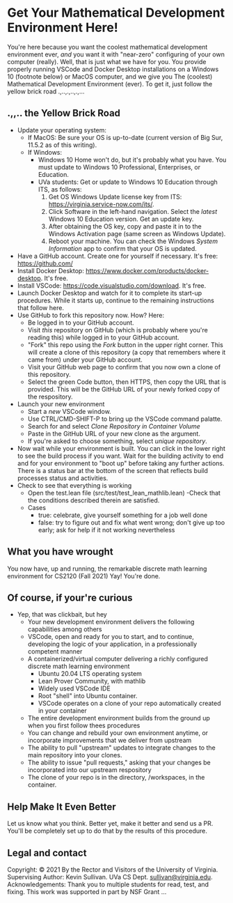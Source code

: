 # Get Your Mathematical Development Environment Here!

You're here because you want the coolest mathematical development environment ever, *and* you want it with "near-zero" configuring of your own computer (really). Well, that is just what we have for you. You provide properly running VSCode and Docker Desktop installations on a Windows 10 (footnote below) or MacOS computer, and we give you The (coolest) Mathematical Development Environment (ever). To get it, just follow the yellow brick road .,..,.,..,.,...

## .,,.. the Yellow Brick Road
- Update your operating system:
  - If MacOS: Be sure your OS is up-to-date (current version of Big Sur, 11.5.2 as of this writing).
  - If Windows: 
    - Windows 10 Home won't do, but it's probably what you have. You must update to Windows 10 Professional, Enterprises, or Education.
    - UVa students: Get or update to Windows 10 Education through ITS, as follows:
      1. Get OS Windows Update license key from ITS: https://virginia.service-now.com/its/.  
      2. Click Software in the left-hand navigation. Select the *latest* Windows 10 Education version. Get an update key.
      3. After obtaining the OS key, copy and paste it in to the Windows Activation page (same screen as Windows Update).
      4. Reboot your machine. You can check the Windows *System Information* app to confirm that your OS is updated.
- Have a GitHub account. Create one for yourself if necessary. It's free: https://github.com/
- Install Docker Desktop: https://www.docker.com/products/docker-desktop. It's free.
- Install VSCode: https://code.visualstudio.com/download. It's free.
- Launch Docker Desktop and watch for it to complete its start-up procedures. While it starts up, continue to the remaining instructions that follow here. 
- Use GitHub to fork this repository now. How? Here:
  - Be logged in to your GitHub account.
  - Visit *this* repository on GitHub (which is probably where you're reading this) while logged in to your GitHub account.
  - "Fork" this repo using the *Fork* button in the upper right corner. This will create a clone of this repository (a copy that remembers where it came from) under your GitHub account. 
  -   Visit your GitHub web page to confirm that you now own a clone of this repository. 
  -   Select the green Code button, then HTTPS, then copy the URL that is provided. This will be the GitHub URL of your newly forked copy of the respository.
- Launch your new environment
  - Start a *new* VSCode window. 
  - Use CTRL/CMD-SHIFT-P to bring up the VSCode command palatte. 
  - Search for and select *Clone Repository in Container Volume*
  - Paste in the GitHub URL of your new clone as the argument.
  - If you're asked to choose something, select *unique repository*.
- Now wait while your environment is built. You can click in the lower right to see the build process if you want. Wait for the building activity to end and for your environment to "boot up" before taking any further actions. There is a status bar at the bottom of the screen that reflects build processes status and activities.
- Check to see that everything is working
  - Open the test.lean file (src/test/test_lean_mathlib.lean)
  -Check that the conditions described therein are satisfied.
  - Cases
    - true: celebrate, give yourself something for a job well done
    - false: try to figure out and fix what went wrong; don't give up too early; ask for help if it not working nevertheless

## What you have wrought

You now have, up and running, the remarkable discrete math learning environment for CS2120 (Fall 2021) Yay! You're done.

## Of course, if your're curious
- Yep, that was clickbait, but hey
  - Your new development environment delivers the following capabilities among others
  - VSCode, open and ready for you to start, and to continue, developing the logic of your application, in a professionally competent manner
  - A containerized/virtual computer delivering a richly configured discrete math learning environment
    - Ubuntu 20.04 LTS operating system
    - Lean Prover Community, with mathlib
    - Widely used VSCode IDE
    - Root "shell" into Ubuntu container.
    - VSCode operates on a clone of your repo automatically created in your container
  - The entire development environment builds from the ground up when you first follow thees procedures
  - You can change and rebuild your own environment anytime, or incorporate improvements that we deliver from upstream 
  - The ability to pull "upstream" updates to integrate changes to the main repository into your clones. 
  - The ability to issue "pull requests," asking that your changes be incorporated into our upstream respository 
  - The clone of your repo is in the directory, /workspaces, in the container. 

## Help Make It Even Better
Let us know what you think. Better yet, make it better and send us a PR. You'll be completely set up to do that by the results of this procedure. 


## Legal and contact
Copyright: © 2021 By the Rector and Visitors of the University of Virginia.
Supervising Author: Kevin Sullivan. UVa CS Dept. sullivan@virginia.edu. 
Acknowledgements: Thank you to multiple students for read, test, and fixing. This work was supported in part by NSF Grant ...


